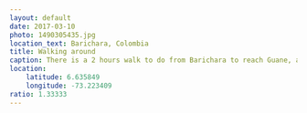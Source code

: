 ```yaml
---
layout: default
date: 2017-03-10
photo: 1490305435.jpg
location_text: Barichara, Colombia
title: Walking around
caption: There is a 2 hours walk to do from Barichara to reach Guane, another village nearby. The vegetation there is very different from the northen part of the country; less trees, less green but still stunning!
location:
    latitude: 6.635849
    longitude: -73.223409
ratio: 1.33333
---
```

